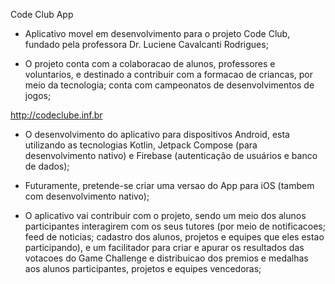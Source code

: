 Code Club App

* Aplicativo movel em desenvolvimento para o projeto Code Club, fundado pela professora Dr. Luciene Cavalcanti Rodrigues;

* O projeto conta com a colaboracao de alunos, professores e voluntarios, e destinado a contribuir com a formacao de criancas, por meio da tecnologia; conta com campeonatos de desenvolvimentos de jogos; 

http://codeclube.inf.br

* O desenvolvimento do aplicativo para dispositivos Android, esta utilizando as tecnologias Kotlin, Jetpack Compose (para desenvolvimento nativo) e Firebase (autenticação de usuários e banco de dados);

* Futuramente, pretende-se criar uma versao do App para iOS (tambem com desenvolvimento nativo);

* O aplicativo vai contribuir com o projeto, sendo um meio dos alunos participantes interagirem com os seus tutores (por meio de notificacoes; feed de noticias; cadastro dos alunos, projetos e equipes que eles estao participando), e um facilitador para criar e apurar os resultados das votacoes do Game Challenge e distribuicao dos premios e medalhas aos alunos participantes, projetos e equipes vencedoras;
 
